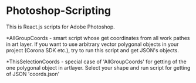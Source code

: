 # Photoshop-Scripting

This is React.js scripts for Adobe Photoshop. 

*AllGroupCoords - smart script whose get coordinates from all work pathes in art layer. If you want to use arbitrary vector polygonal objects in your project (Corona SDK etc.), try to run this script and get JSON's objects. 

*ThisSelectionCoords - special case of 'AllGroupCoords' for getting of the one polygonal object in artlayer. Select your shape and run script for getting of JSON 'coords.json'
